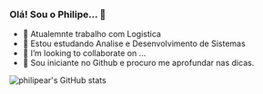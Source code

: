 ### Olá! Sou o Philipe... 👋



- 🔭 Atualemnte trabalho com Logistica
- 🌱 Estou estudando Analise e Desenvolvimento de Sistemas
- 👯 I’m looking to collaborate on ...
- 🤔 Sou iniciante no Github e procuro me aprofundar nas dicas.

![philipear's GitHub stats](https://github-readme-stats.vercel.app/api?username=philipear&show_icons=true&theme=onedark)
